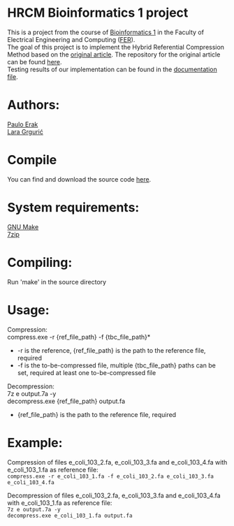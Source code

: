 # HRCM Bioinformatics 1 project

This is a project from the course of [Bioinformatics 1](https://www.fer.unizg.hr/predmet/bio1) in the Faculty of Electrical Engineering and Computing ([FER](www.fer.unizg.hr)).<br />
The goal of this project is to implement the Hybrid Referential Compression Method based on the [original article](https://www.hindawi.com/journals/bmri/2019/3108950/). The repository for the original article can be found [here](https://github.com/haicy/HRCM). <br />
Testing results of our implementation can be found in the [documentation file](https://github.com/laragrr/hrcm/blob/main/documentation.pdf).

# Authors:
[Paulo Erak](https://github.com/Sleepwalker2001)<br />
[Lara Grgurić](https://github.com/laragrr)

# Compile
You can find and download the source code [here](https://github.com/laragrr/hrcm).

# System requirements:
[GNU Make](https://www.gnu.org/software/make/)<br />
[7zip](https://www.7-zip.org/)

# Compiling:
Run 'make' in the source directory

# Usage:
Compression:<br />
compress.exe -r {ref_file_path} -f {tbc_file_path}* <br />
   * -r is the reference, {ref_file_path} is the path to the reference file, required <br />
   * -f is the to-be-compressed file, multiple {tbc_file_path} paths can be set, required at least one to-be-compressed file <br />

Decompression: <br />
7z e output.7a -y <br />
decompress.exe {ref_file_path} output.fa <br />
   * {ref_file_path} is the path to the reference file, required <br />

# Example:
Compression of files e_coli_103_2.fa, e_coli_103_3.fa and e_coli_103_4.fa with e_coli_103_1.fa as reference file: <br />
`compress.exe -r e_coli_103_1.fa -f e_coli_103_2.fa e_coli_103_3.fa e_coli_103_4.fa`<br />

Decompression of files e_coli_103_2.fa, e_coli_103_3.fa and e_coli_103_4.fa with e_coli_103_1.fa as reference file: <br />
`7z e output.7a -y`<br />
`decompress.exe e_coli_103_1.fa output.fa`
